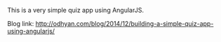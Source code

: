 This is a very simple quiz app using AngularJS.

Blog link: http://odhyan.com/blog/2014/12/building-a-simple-quiz-app-using-angularjs/
